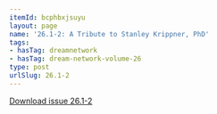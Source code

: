 ```yaml
---
itemId: bcphbxjsuyu
layout: page
name: '26.1-2: A Tribute to Stanley Krippner, PhD'
tags:
- hasTag: dreamnetwork
- hasTag: dream-network-volume-26
type: post
urlSlug: 26.1-2
---
```

<a href="../files/pdfs/Volume_26/26.1-26.2_krippner.pdf" download="">Download issue 26.1-2</a>
